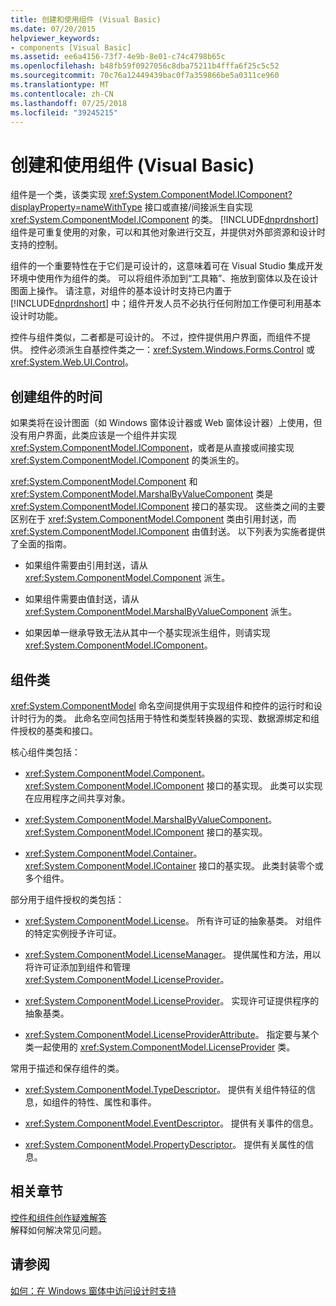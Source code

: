 ```yaml
---
title: 创建和使用组件 (Visual Basic)
ms.date: 07/20/2015
helpviewer_keywords:
- components [Visual Basic]
ms.assetid: ee6a4156-73f7-4e9b-8e01-c74c4798b65c
ms.openlocfilehash: b48fb59f0927056c8dba75211b4fffa6f25c5c52
ms.sourcegitcommit: 70c76a12449439bac0f7a359866be5a0311ce960
ms.translationtype: MT
ms.contentlocale: zh-CN
ms.lasthandoff: 07/25/2018
ms.locfileid: "39245215"
---
```

# <a name="creating-and-using-components-in-visual-basic"></a>创建和使用组件 (Visual Basic)
组件是一个类，该类实现 <xref:System.ComponentModel.IComponent?displayProperty=nameWithType> 接口或直接/间接派生自实现 <xref:System.ComponentModel.IComponent> 的类。 [!INCLUDE[dnprdnshort](~/includes/dnprdnshort-md.md)] 组件是可重复使用的对象，可以和其他对象进行交互，并提供对外部资源和设计时支持的控制。  
  
 组件的一个重要特性在于它们是可设计的，这意味着可在 Visual Studio 集成开发环境中使用作为组件的类。 可以将组件添加到“工具箱”、拖放到窗体以及在设计图面上操作。 请注意，对组件的基本设计时支持已内置于 [!INCLUDE[dnprdnshort](~/includes/dnprdnshort-md.md)] 中；组件开发人员不必执行任何附加工作便可利用基本设计时功能。  
  
 控件与组件类似，二者都是可设计的。 不过，控件提供用户界面，而组件不提供。 控件必须派生自基控件类之一：<xref:System.Windows.Forms.Control> 或 <xref:System.Web.UI.Control>。  
  
## <a name="when-to-create-a-component"></a>创建组件的时间  
 如果类将在设计图面（如 Windows 窗体设计器或 Web 窗体设计器）上使用，但没有用户界面，此类应该是一个组件并实现 <xref:System.ComponentModel.IComponent>，或者是从直接或间接实现 <xref:System.ComponentModel.IComponent> 的类派生的。  
  
 <xref:System.ComponentModel.Component> 和 <xref:System.ComponentModel.MarshalByValueComponent> 类是 <xref:System.ComponentModel.IComponent> 接口的基实现。 这些类之间的主要区别在于 <xref:System.ComponentModel.Component> 类由引用封送，而 <xref:System.ComponentModel.IComponent> 由值封送。 以下列表为实施者提供了全面的指南。  
  
-   如果组件需要由引用封送，请从 <xref:System.ComponentModel.Component> 派生。  
  
-   如果组件需要由值封送，请从 <xref:System.ComponentModel.MarshalByValueComponent> 派生。  
  
-   如果因单一继承导致无法从其中一个基实现派生组件，则请实现 <xref:System.ComponentModel.IComponent>。  
  
## <a name="component-classes"></a>组件类  
 <xref:System.ComponentModel> 命名空间提供用于实现组件和控件的运行时和设计时行为的类。 此命名空间包括用于特性和类型转换器的实现、数据源绑定和组件授权的基类和接口。  
  
 核心组件类包括：  
  
-   <xref:System.ComponentModel.Component>。 <xref:System.ComponentModel.IComponent> 接口的基实现。 此类可以实现在应用程序之间共享对象。  
  
-   <xref:System.ComponentModel.MarshalByValueComponent>。 <xref:System.ComponentModel.IComponent> 接口的基实现。  
  
-   <xref:System.ComponentModel.Container>。 <xref:System.ComponentModel.IContainer> 接口的基实现。 此类封装零个或多个组件。  
  
 部分用于组件授权的类包括：  
  
-   <xref:System.ComponentModel.License>。 所有许可证的抽象基类。 对组件的特定实例授予许可证。  
  
-   <xref:System.ComponentModel.LicenseManager>。 提供属性和方法，用以将许可证添加到组件和管理 <xref:System.ComponentModel.LicenseProvider>。  
  
-   <xref:System.ComponentModel.LicenseProvider>。 实现许可证提供程序的抽象基类。  
  
-   <xref:System.ComponentModel.LicenseProviderAttribute>。 指定要与某个类一起使用的 <xref:System.ComponentModel.LicenseProvider> 类。  
  
 常用于描述和保存组件的类。  
  
-   <xref:System.ComponentModel.TypeDescriptor>。 提供有关组件特征的信息，如组件的特性、属性和事件。  
  
-   <xref:System.ComponentModel.EventDescriptor>。 提供有关事件的信息。  
  
-   <xref:System.ComponentModel.PropertyDescriptor>。 提供有关属性的信息。  
  
## <a name="related-sections"></a>相关章节  
 [控件和组件创作疑难解答](../../framework/winforms/controls/troubleshooting-control-and-component-authoring.md)  
 解释如何解决常见问题。  
  
## <a name="see-also"></a>请参阅  
 [如何：在 Windows 窗体中访问设计时支持](../../framework/winforms/controls/developing-windows-forms-controls-at-design-time.md)  
 
